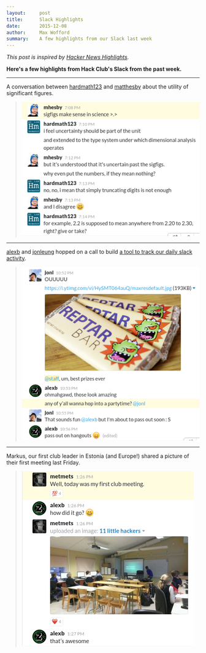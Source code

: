 ```yaml
---
layout:     post
title:      Slack Highlights
date:       2015-12-08
author:     Max Wofford
summary:    A few highlights from our Slack last week
---
```


_This post is inspired by
[Hacker News Highlights](https://themacro.com/articles/2015/12/hacker-news-highlights-2/)._

**Here's a few highlights from Hack Club's Slack from the past week.**

--------------------------------------------------------------------------------

A conversation between [hardmath123](https://hardmath123.github.io/) and
[matthesby](https://github.com/matthesby) about the utility of significant
figures.

> [![mhesby and hardmath123 discuss significant figures](/assets/sigfigs_highlight.png)](https://starthackclub.slack.com/archives/random/p1448939291005835)

--------------------------------------------------------------------------------

[alexb](https://github.com/zucchinize) and
[jonleung](https://github.com/jonleung) hopped on a call to build
[a tool to track our daily slack activity](https://github.com/jonleung/slack-stats-viewer).

> [![alexb and jonleung hop in a call to pair](/assets/alexb_and_jonleung_pair_highlight.png)](https://starthackclub.slack.com/archives/random/p1449212126007386)

--------------------------------------------------------------------------------

Markus, our first club leader in Estonia (and Europe!) shared a picture of their
first meeting last Friday.

> [![confirmation of first meeting in Estonia](/assets/club_meeting_in_estonia_highlight.png)](https://starthackclub.slack.com/archives/random/p1449264372007573)
